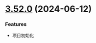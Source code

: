 # [3.52.0](https://github.com/qingxiang1/next-app-demo/compare/v0.0.1...v0.0.2) (2024-06-12)


### Features

* 项目初始化

